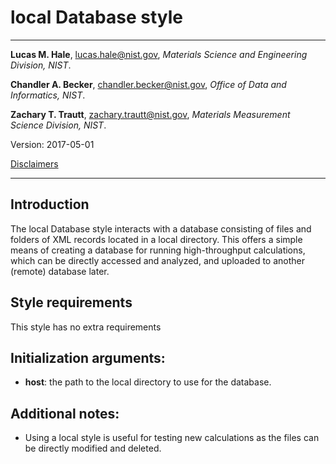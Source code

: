 # local Database style

--------------------------------------------------------------------------------

**Lucas M. Hale**, 
[lucas.hale@nist.gov](mailto:lucas.hale@nist.gov?Subject=ipr-demo), 
*Materials Science and Engineering Division, NIST*.

**Chandler A. Becker**, 
[chandler.becker@nist.gov](mailto:chandler.becker@nist.gov?Subject=ipr-demo), 
*Office of Data and Informatics, NIST*.

**Zachary T. Trautt**, 
[zachary.trautt@nist.gov](mailto:zachary.trautt@nist.gov?Subject=ipr-demo), 
*Materials Measurement Science Division, NIST*.

Version: 2017-05-01

[Disclaimers](http://www.nist.gov/public_affairs/disclaimer.cfm) 

--------------------------------------------------------------------------------

## Introduction

The local Database style interacts with a database consisting of files and 
folders of XML records located in a local directory. This offers a simple means 
of creating a database for running high-throughput calculations, which can be 
directly accessed and analyzed, and uploaded to another (remote) database later.

## Style requirements

This style has no extra requirements

## Initialization arguments:

- __host__: the path to the local directory to use for the database.

## Additional notes:

- Using a local style is useful for testing new calculations as the files
  can be directly modified and deleted.